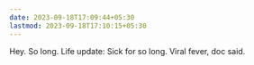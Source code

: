 ```yaml
---
date: 2023-09-18T17:09:44+05:30
lastmod: 2023-09-18T17:10:15+05:30
---
```


Hey. So long. Life update: Sick for so long. Viral fever, doc said.
